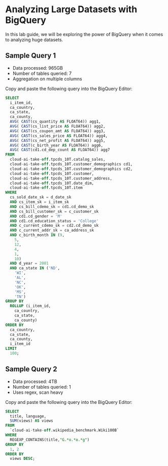 # Analyzing Large Datasets with BigQuery

In this lab guide, we will be exploring the power of BigQuery when it comes to analyzing huge datasets. 

## Sample Query 1
- Data processed: 965GB
- Number of tables queried: 7
- Aggregation on multiple columns

Copy and paste the following query into the BigQuery Editor:
```sql
SELECT
  i_item_id,
  ca_country,
  ca_state,
  ca_county,
  AVG( CAST(cs_quantity AS FLOAT64)) agg1,
  AVG( CAST(cs_list_price AS FLOAT64)) agg2,
  AVG( CAST(cs_coupon_amt AS FLOAT64)) agg3,
  AVG( CAST(cs_sales_price AS FLOAT64)) agg4,
  AVG( CAST(cs_net_profit AS FLOAT64)) agg5,
  AVG( CAST(c_birth_year AS FLOAT64)) agg6,
  AVG( CAST(cd1.cd_dep_count AS FLOAT64)) agg7
FROM
  cloud-ai-take-off.tpcds_10T.catalog_sales,
  cloud-ai-take-off.tpcds_10T.customer_demographics cd1,
  cloud-ai-take-off.tpcds_10T.customer_demographics cd2,
  cloud-ai-take-off.tpcds_10T.customer,
  cloud-ai-take-off.tpcds_10T.customer_address,
  cloud-ai-take-off.tpcds_10T.date_dim,
  cloud-ai-take-off.tpcds_10T.item
WHERE
  cs_sold_date_sk = d_date_sk
  AND cs_item_sk = i_item_sk
  AND cs_bill_cdemo_sk = cd1.cd_demo_sk
  AND cs_bill_customer_sk = c_customer_sk
  AND cd1.cd_gender = 'M'
  AND cd1.cd_education_status = 'College'
  AND c_current_cdemo_sk = cd2.cd_demo_sk
  AND c_current_addr_sk = ca_address_sk
  AND c_birth_month IN (9,
    5,
    12,
    4,
    1,
    10)
  AND d_year = 2001
  AND ca_state IN ('ND',
    'WI',
    'AL',
    'NC',
    'OK',
    'MS',
    'TN')
GROUP BY
  ROLLUP (i_item_id,
    ca_country,
    ca_state,
    ca_county)
ORDER BY
  ca_country,
  ca_state,
  ca_county,
  i_item_id
LIMIT
  100;
```

## Sample Query 2
- Data processed: 4TB
- Number of tables queried: 1
- Uses regex, scan heavy

Copy and paste the following query into the BigQuery Editor:

```sql
SELECT
  title, language,
  SUM(views) AS views
FROM
  `cloud-ai-take-off.wikipedia_benchmark.Wiki100B`
WHERE
  REGEXP_CONTAINS(title,"G.*o.*o.*g")
GROUP BY
  1, 2
ORDER BY
  views DESC;
```
